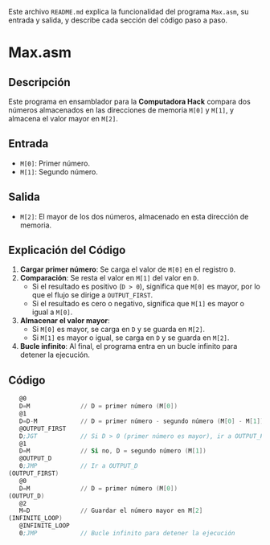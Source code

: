 
Este archivo `README.md` explica la funcionalidad del programa `Max.asm`, su entrada y salida, y describe cada sección del código paso a paso.

# Max.asm

## Descripción

Este programa en ensamblador para la **Computadora Hack** compara dos números almacenados en las direcciones de memoria `M[0]` y `M[1]`, y almacena el valor mayor en `M[2]`.

## Entrada

- `M[0]`: Primer número.
- `M[1]`: Segundo número.

## Salida

- `M[2]`: El mayor de los dos números, almacenado en esta dirección de memoria.

## Explicación del Código

1. **Cargar primer número**: Se carga el valor de `M[0]` en el registro `D`.
2. **Comparación**: Se resta el valor en `M[1]` del valor en `D`.
   - Si el resultado es positivo (`D > 0`), significa que `M[0]` es mayor, por lo que el flujo se dirige a `OUTPUT_FIRST`.
   - Si el resultado es cero o negativo, significa que `M[1]` es mayor o igual a `M[0]`.
3. **Almacenar el valor mayor**:
   - Si `M[0]` es mayor, se carga en `D` y se guarda en `M[2]`.
   - Si `M[1]` es mayor o igual, se carga en `D` y se guarda en `M[2]`.
4. **Bucle infinito**: Al final, el programa entra en un bucle infinito para detener la ejecución.

## Código

```asm
   @0
   D=M              // D = primer número (M[0])
   @1
   D=D-M            // D = primer número - segundo número (M[0] - M[1])
   @OUTPUT_FIRST
   D;JGT            // Si D > 0 (primer número es mayor), ir a OUTPUT_FIRST
   @1
   D=M              // Si no, D = segundo número (M[1])
   @OUTPUT_D
   0;JMP            // Ir a OUTPUT_D
(OUTPUT_FIRST)
   @0             
   D=M              // D = primer número (M[0])
(OUTPUT_D)
   @2
   M=D              // Guardar el número mayor en M[2]
(INFINITE_LOOP)
   @INFINITE_LOOP
   0;JMP            // Bucle infinito para detener la ejecución
